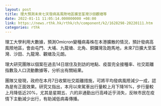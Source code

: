 ```yaml
---
layout: post
title: 理大預測未來七天發病高風險地區擴至荃灣沙田觀塘等
date: 2022-01-11 11:05:14.000000000 +08:00
link: https://news.rthk.hk/rthk/ch/component/k2/1628298-20220111.htm
categories: rthk
---
```


理工大學利用大數據，預測Omicron變種病毒株在本港擴散的情況，預計發病高風險地區，會由屯門、大埔、九龍塘、北角、銅鑼灣及跑馬地，未來7日擴大至荃灣、沙田、九龍灣、觀塘及元朗。

理大研究團隊以個案在過去14日居住及到訪的地點、疫苗完全接種率、社交距離指數及人口流動數據等，分析出有關結果。

團隊又發現，政府在本月7日收緊社交距離措施，可將平均發病風險減少一成，認為是有正面效果。研究又指出，本月以來駕車出行量較上月下降16%，步行量較上月降低近20%，尤其是星期五、六的非通勤出行高峰近乎消失，反映市民在疫情下主動減少出行，有助減低病毒傳播。
